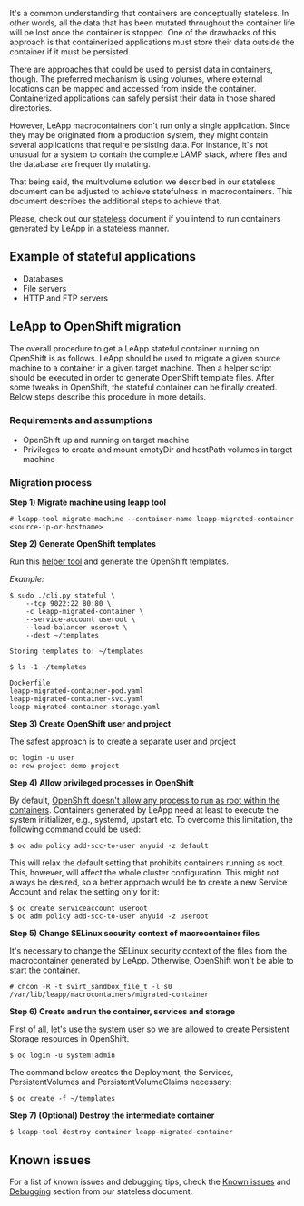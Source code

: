 It's a common understanding that containers are conceptually stateless. In other words, all the data that has been mutated throughout the container life will be lost once the container is stopped. One of the drawbacks of this approach is that containerized applications must store their data outside the container if it must be persisted.

There are approaches that could be used to persist data in containers, though. The preferred mechanism is using volumes, where external locations can be mapped and accessed from inside the container. Containerized applications can safely persist their data in those shared directories.

However, LeApp macrocontainers don't run only a single application. Since they may be originated from a production system, they might contain several applications that require persisting data. For instance, it's not unusual for a system to contain the complete LAMP stack, where files and the database are frequently mutating.

That being said, the multivolume solution we described in our stateless document can be adjusted to achieve statefulness in macrocontainers. This document describes the additional steps to achieve that.

Please, check out our [stateless](https://github.com/leapp-to/leapp/wiki/How-to-run-a-stateless-LeApp-migrated-container-in-OpenShift-or-Kubernetes-environment) document if you intend to run containers generated by LeApp in a stateless manner.

## Example of stateful applications 

* Databases
* File servers
* HTTP and FTP servers

## LeApp to OpenShift migration

The overall procedure to get a LeApp stateful container running on OpenShift is as follows. LeApp should be used to migrate a given source machine to a container in a given target machine. Then a helper script should be executed in order to generate OpenShift template files. After some tweaks in OpenShift, the stateful container can be finally created. Below steps describe this procedure in more details.

### Requirements and assumptions

* OpenShift up and running on target machine
* Privileges to create and mount emptyDir and hostPath volumes in target machine

### Migration process

**Step 1) Migrate machine using leapp tool**

~~~
# leapp-tool migrate-machine --container-name leapp-migrated-container <source-ip-or-hostname> 
~~~

**Step 2) Generate OpenShift templates**

Run this [helper tool](https://github.com/bertinatto/leapp/tree/kubernetes-stateless/kubernetes/template-generator) and generate the OpenShift templates.

*Example:*

~~~
$ sudo ./cli.py stateful \
    --tcp 9022:22 80:80 \
    -c leapp-migrated-container \
    --service-account useroot \
    --load-balancer useroot \
    --dest ~/templates

Storing templates to: ~/templates

$ ls -1 ~/templates

Dockerfile
leapp-migrated-container-pod.yaml
leapp-migrated-container-svc.yaml
leapp-migrated-container-storage.yaml
~~~

**Step 3) Create OpenShift user and project**

The safest approach is to create a separate user and project

~~~
oc login -u user
oc new-project demo-project
~~~


**Step 4) Allow privileged processes in OpenShift**

By default, [OpenShift doesn't allow any process to run as root within the containers](https://blog.openshift.com/getting-any-docker-image-running-in-your-own-openshift-cluster). Containers generated by LeApp need at least to execute the system initializer, e.g., systemd, upstart etc. To overcome this limitation, the following command could be used:

~~~
$ oc adm policy add-scc-to-user anyuid -z default
~~~
 
This will relax the default setting that prohibits containers running as root. This, however, will affect the whole cluster configuration. This might not always be desired, so a better approach would be to create a new Service Account and relax the setting only for it:

~~~
$ oc create serviceaccount useroot
$ oc adm policy add-scc-to-user anyuid -z useroot
~~~

**Step 5) Change SELinux security context of macrocontainer files**

It's necessary to change the SELinux security context of the files from the macrocontainer generated by LeApp. Otherwise, OpenShift won't be able to start the container.

~~~
# chcon -R -t svirt_sandbox_file_t -l s0 /var/lib/leapp/macrocontainers/migrated-container

~~~

**Step 6) Create and run the container, services and storage**

First of all, let's use the system user so we are allowed to create Persistent Storage resources in OpenShift.

~~~
$ oc login -u system:admin
~~~

The command below creates the Deployment, the Services, PersistentVolumes and PersistentVolumeClaims necessary:

~~~
$ oc create -f ~/templates
~~~

**Step 7) (Optional) Destroy the intermediate container**

~~~
$ leapp-tool destroy-container leapp-migrated-container
~~~

## Known issues

For a list of known issues and debugging tips, check the [Known issues](https://github.com/leapp-to/leapp/wiki/How-to-run-a-stateless-LeApp-migrated-container-in-OpenShift-or-Kubernetes-environment#known-issues) and [Debugging](https://github.com/leapp-to/leapp/wiki/How-to-run-a-stateless-LeApp-migrated-container-in-OpenShift-or-Kubernetes-environment#debugging) section from our stateless document.
